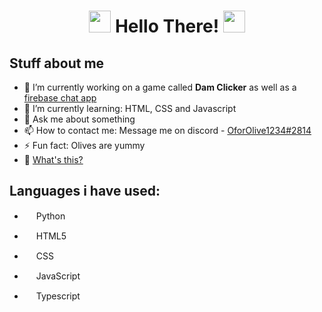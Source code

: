 <div align="center">
  <h1> <img src="https://media0.giphy.com/media/mGVKd9IwAp6rUIFEjN/source.gif" width="35px"> Hello There! <img src="https://media0.giphy.com/media/mGVKd9IwAp6rUIFEjN/source.gif" width="35px">
  </h1>
</div>

## Stuff about me

- 🔭 I’m currently working on a game called <b>Dam Clicker</b> as well as a [firebase chat app](https://pommy-chat.web.app)
- 🌱 I’m currently learning: HTML, CSS and Javascript
- 💬 Ask me about something
- 📫 How to contact me: Message me on discord - [OforOlive1234#2814](https://discord.com)
- ⚡ Fun fact: Olives are yummy
- 🤔 [What's this?](https://www.youtube.com/watch?v=dQw4w9WgXcQ&ab_channel=RickAstleyVEVO)
<!--
- 😄 Pronouns: Him / He
- 👯 I’m looking to collaborate on N/A
- 🤔 I’m looking for help with N/A
-->

## Languages i have used:

- <img src="https://upload.wikimedia.org/wikipedia/commons/thumb/c/c3/Python-logo-notext.svg/1024px-Python-logo-notext.svg.png" height="15">  Python

- <img src="https://upload.wikimedia.org/wikipedia/commons/thumb/6/61/HTML5_logo_and_wordmark.svg/1200px-HTML5_logo_and_wordmark.svg.png" height="15">  HTML5

- <img src="https://cdn.iconscout.com/icon/free/png-512/css-118-569410.png" height="15">  CSS

- <img src="https://seeklogo.com/images/J/javascript-logo-8892AEFCAC-seeklogo.com.png" height="15">  JavaScript

- <img src="https://seeklogo.com/vector-logo/298572/typescript" height="15"> Typescript
